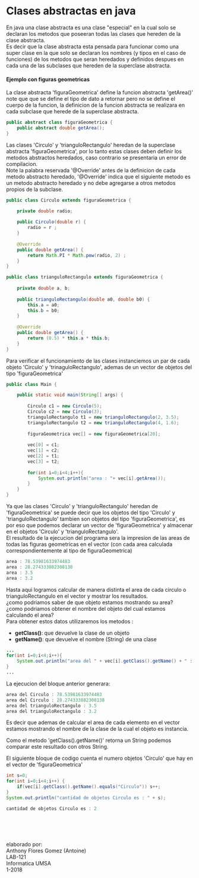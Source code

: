 # Clases abstractas en java

En java una clase abstracta es una clase "especial" en la cual solo se declaran los metodos que poseeran todas las clases que hereden de la clase abstracta. <br>
Es decir que la clase abstracta esta pensada para funcionar como una super clase en la que solo se declaran los nombres (y tipos en el caso de funciones) de los metodos que seran heredados y definidos despues en cada una de las subclases que hereden de la superclase abstracta.

#### Ejemplo con figuras geometricas 

La clase abstracta 'figuraGeometrica' define la funcion abstracta 'getArea()' note que que se define el tipo de dato a retornar pero no se define el cuerpo de la funcion, la definicion de la funcion abstracta se realizara en cada subclase que herede de la superclase abstracta.
```java
public abstract class figuraGeometrica {
	public abstract double getArea();
}
```

Las clases 'Circulo' y 'trianguloRectangulo' heredan de la superclase abstracta 'figuraGeometrica', por lo tanto estas clases deben definir los metodos abstractos heredados, caso contrario se presentaria un error de compilacion. <br>
Note la palabra reservada '@Override' antes de la definicion de cada metodo abstracto heredado, '@Override' indica que el siguiente metodo es un metodo abstracto heredado y no debe agregarse a otros metodos propios de la subclase. 

```java
public class Circulo extends figuraGeometrica {

	private double radio; 
	
	public Circulo(double r) {
		radio = r ;
	}
	
	@Override
	public double getArea() {
		return Math.PI * Math.pow(radio, 2) ;
	}	
}
```

```java
public class trianguloRectangulo extends figuraGeometrica {
	
	private double a, b;
	
	public trianguloRectangulo(double a0, double b0) {
		this.a = a0;
		this.b = b0;
	}
	
	@Override
	public double getArea() {
		return (0.5) * this.a * this.b;
	}
}

```
Para verificar el funcionamiento de las clases instanciemos un par de cada objeto 'Circulo' y 'trinaguloRectangulo', ademas de un vector de objetos del tipo 'figuraGeometrica'

```java
public class Main {

	public static void main(String[] args) {
		
		Circulo c1 = new Circulo(5);
		Circulo c2 = new Circulo(3);
		trianguloRectangulo t1 = new trianguloRectangulo(2, 3.5);
		trianguloRectangulo t2 = new trianguloRectangulo(4, 1.6);
		
		figuraGeometrica vec[] = new figuraGeometrica[20];
		
		vec[0] = c1;
		vec[1] = c2;
		vec[2] = t1;
		vec[3] = t2;
		
		for(int i=0;i<4;i++){
			System.out.println("area : "+ vec[i].getArea());
		}
	}
}
```
Ya que las clases 'Circulo' y 'trianguloRectangulo' heredan de 'figuraGeometrica' se puede decir que los objetos del tipo 'Circulo' y 'trianguloRectangulo' tambien son objetos del tipo 'figuraGeometrica', es por eso que podemos declarar un vector de 'figuraGeometrica' y almacenar en el objetos 'Circulo' y 'trianguloRectangulo'.<br>
El resultado de la ejecucion del programa sera la impresion de las areas de todas las figuras geometricas en el vector (con cada area calculada correspondientemente al tipo de figuraGeometrica)

```java
area : 78.53981633974483
area : 28.274333882308138
area : 3.5
area : 3.2
```
Hasta aqui logramos calcular de manera distinta el area de cada circulo o trianguloRectangulo en el vector y mostrar los resultados. <br> ¿como podriamos saber de que objeto estamos mostrando su area?<br>
¿como podriamos obtener el nombre del objeto del cual estamos calculando el area?<br>
Para obtener estos datos utilizaremos los metodos : 

- **getClass()**: que devuelve la clase de un objeto
- **getName()**: que devuelve el nombre (String) de una clase

```java
...
for(int i=0;i<4;i++){
	System.out.println("area del " + vec[i].getClass().getName() + " : "+vec[i].getArea());
} 
...
```
La ejecucion del bloque anterior generara:

```java
area del Circulo : 78.53981633974483
area del Circulo : 28.274333882308138
area del trianguloRectangulo : 3.5
area del trianguloRectangulo : 3.2
```
Es decir que ademas de calcular el area de cada elemento en el vector estamos mostrando el nombre de la clase de la cual el objeto es instancia.

Como el metodo 'getClass().getName()' retorna un String podemos comparar este resultado con otros String.

El siguiente bloque de codigo cuenta el numero objetos 'Circulo' que hay en el vector de 'figuraGeometrica'

```java
int s=0;
for(int i=0;i<4;i++) {
	if(vec[i].getClass().getName().equals("Circulo")) s++;
}
System.out.println("cantidad de objetos Circulo es : " + s);
```
```java
cantidad de objetos Circulo es : 2
```
<br>
<br>
<br>

elaborado por:<br>
Anthony Flores Gomez (Antoine)<br>
LAB-121 <br>
Informatica UMSA<br>
1-2018